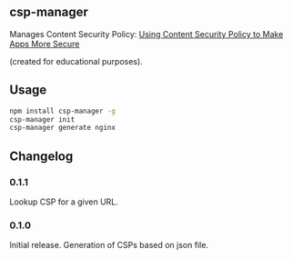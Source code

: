 ## csp-manager

Manages Content Security Policy: [Using Content Security Policy to Make Apps More Secure](https://60devs.com/using-content-security-policy.html)

(created for educational purposes).

## Usage

```sh
npm install csp-manager -g
csp-manager init
csp-manager generate nginx
```

## Changelog

### 0.1.1

Lookup CSP for a given URL.

### 0.1.0

Initial release. Generation of CSPs based on json file.
